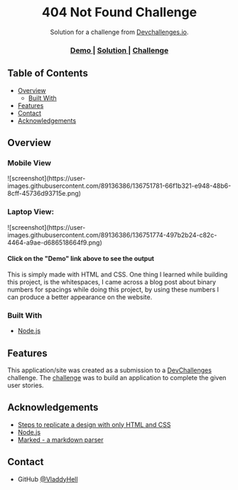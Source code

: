 <!-- Please update value in the {}  -->

<h1 align="center">404 Not Found Challenge</h1>

<div align="center">
   Solution for a challenge from  <a href="http://devchallenges.io" target="_blank">Devchallenges.io</a>.
</div>

<div align="center">
  <h3>
    <a href="https://vladdyhell.github.io/devchallenges.io_404-not-found/">
      Demo
    </a>
    <span> | </span>
    <a href="https://devchallenges.io/solutions/56oHZeLWKRYkgX5VO2rX">
      Solution
    </a>
    <span> | </span>
    <a href="https://devchallenges.io/challenges/wBunSb7FPrIepJZAg0sY">
      Challenge
    </a>
  </h3>
</div>

<!-- TABLE OF CONTENTS -->

## Table of Contents

- [Overview](#overview)
  - [Built With](#built-with)
- [Features](#features)
- [Contact](#contact)
- [Acknowledgements](#acknowledgements)

<!-- OVERVIEW -->

## Overview

<h3>Mobile View</h3>
![screenshot](https://user-images.githubusercontent.com/89136386/136751781-66f1b321-e948-48b6-8cff-45736d93715e.png)

<h3>Laptop View:</h3>
![screenshot](https://user-images.githubusercontent.com/89136386/136751774-497b2b24-c82c-4464-a9ae-d686518664f9.png)

<h4>Click on the "Demo" link above to see the output</h4>

This is simply made with HTML and CSS. One thing I learned while building this project, is the whitespaces, I came across a blog post about binary numbers for spacings while doing this project, by using these numbers I can produce a better appearance on the website.

### Built With

<!-- This section should list any major frameworks that you built your project using. Here are a few examples.-->

- [Node.js](https://nodejs.org/)
## Features

<!-- List the features of your application or follow the template. Don't share the figma file here :) -->

This application/site was created as a submission to a [DevChallenges](https://devchallenges.io/challenges) challenge. The [challenge](https://devchallenges.io/challenges/wBunSb7FPrIepJZAg0sY) was to build an application to complete the given user stories.


## Acknowledgements

<!-- This section should list any articles or add-ons/plugins that helps you to complete the project. This is optional but it will help you in the future. For exmpale -->

- [Steps to replicate a design with only HTML and CSS](https://devchallenges-blogs.web.app/how-to-replicate-design/)
- [Node.js](https://nodejs.org/)
- [Marked - a markdown parser](https://github.com/chjj/marked)

## Contact

- GitHub [@VladdyHell](https://github.com/VladdyHell)
